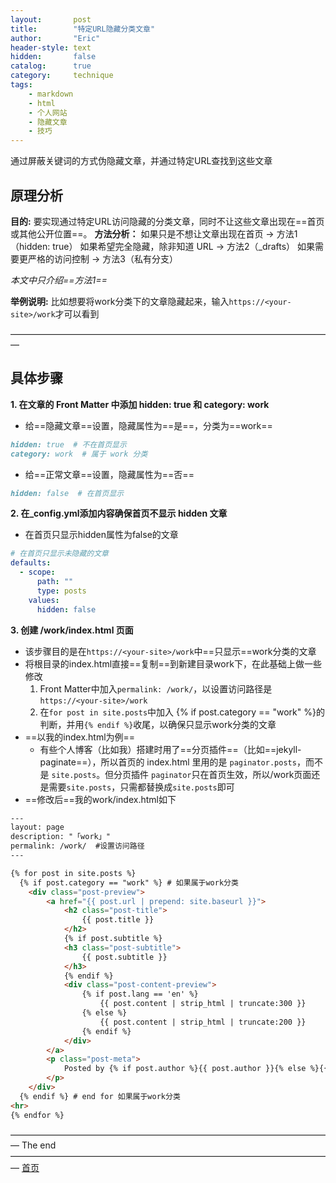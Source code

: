 ```yaml
---
layout:       post
title:        "特定URL隐藏分类文章"
author:       "Eric"
header-style: text
hidden:       false
catalog:      true
category:     technique
tags:
    - markdown
    - html
    - 个人网站
    - 隐藏文章
    - 技巧
---
```

通过屏蔽关键词的方式伪隐藏文章，并通过特定URL查找到这些文章


## 原理分析

**目的:** 
要实现通过特定URL访问隐藏的分类文章，同时不让这些文章出现在==首页或其他公开位置==。
**方法分析：**
如果只是不想让文章出现在首页 → 方法1（hidden: true）
如果希望完全隐藏，除非知道 URL → 方法2（_drafts）
如果需要更严格的访问控制 → 方法3（私有分支）

*本文中只介绍==方法1==*

**举例说明:** 
比如想要将work分类下的文章隐藏起来，输入`https://<your-site>/work`才可以看到

—————————————————————————————————————

## 具体步骤

**1. 在文章的 Front Matter 中添加 hidden: true 和 category: work**
* 给==隐藏文章==设置，隐藏属性为==是==，分类为==work==
```markdown
hidden: true  # 不在首页显示
category: work  # 属于 work 分类
```
* 给==正常文章==设置，隐藏属性为==否==
```markdown
hidden: false  # 在首页显示
```
**2. 在_config.yml添加内容确保首页不显示 hidden 文章**
* 在首页只显示hidden属性为false的文章
```yaml
# 在首页只显示未隐藏的文章
defaults:
  - scope:
      path: ""
      type: posts
    values:
      hidden: false
```

**3. 创建 /work/index.html 页面**
* 该步骤目的是在`https://<your-site>/work`中==只显示==work分类的文章
* 将根目录的index.html直接==复制==到新建目录work下，在此基础上做一些修改
   1) Front Matter中加入`permalink: /work/`，以设置访问路径是`https://<your-site>/work`
   2) 在`for post in site.posts`中加入 {% if post.category == "work" %}的判断，并用`{% endif %}`收尾，以确保只显示work分类的文章
* ==以我的index.html为例==
  * 有些个人博客（比如我）搭建时用了==分页插件==（比如==jekyll-paginate==），所以首页的 index.html 里用的是 `paginator.posts`，而不是 `site.posts`。但分页插件 `paginator`只在首页生效，所以/work页面还是需要`site.posts`，只需都替换成`site.posts`即可
* ==修改后==我的work/index.html如下
```html
---
layout: page
description: "「work」"
permalink: /work/  #设置访问路径
---

{% for post in site.posts %}
  {% if post.category == "work" %} # 如果属于work分类
    <div class="post-preview">
        <a href="{{ post.url | prepend: site.baseurl }}">
            <h2 class="post-title">
                {{ post.title }}
            </h2>
            {% if post.subtitle %}
            <h3 class="post-subtitle">
                {{ post.subtitle }}
            </h3>
            {% endif %}
            <div class="post-content-preview">
                {% if post.lang == 'en' %}
                    {{ post.content | strip_html | truncate:300 }}
                {% else %}
                    {{ post.content | strip_html | truncate:200 }}
                {% endif %}
            </div>
        </a>
        <p class="post-meta">
            Posted by {% if post.author %}{{ post.author }}{% else %}{{ site.title }}{% endif %} on {{ post.date | date: "%B %-d, %Y" }}
        </p>
    </div>
  {% endif %} # end for 如果属于work分类
<hr>
{% endfor %}
```

—————————————————————————————————————
The end
—————————————————————————————————————
[首页](https://blog.skycity11.xyz)